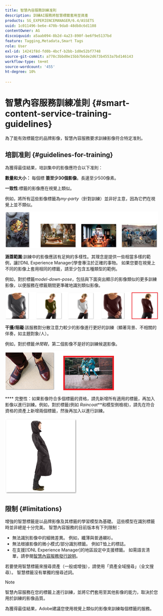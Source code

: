 ```yaml
---
title: 智慧內容服務訓練准則
description: 訓練AI服務將智慧標籤套用至資產
products: SG_EXPERIENCEMANAGER/6.4/ASSETS
uuid: 1c011496-be6e-470b-9da8-48db8c6d1108
contentOwner: AG
discoiquuid: a5aab094-8b2d-4a23-890f-be6f9e5137bd
feature: Tagging,Metadata,Smart Tags
role: User
exl-id: 14241f8d-fd0b-4bcf-b2bb-1d0e52bf7748
source-git-commit: a778c3bbd0e15bb7b6de2d673b4553a7bd146143
workflow-type: tm+mt
source-wordcount: '455'
ht-degree: 10%

---
```


# 智慧內容服務訓練准則 {#smart-content-service-training-guidelines}

為了能有效標籤您的品牌影像，智慧內容服務要求訓練影像符合特定准則。

## 培訓准則 {#guidelines-for-training}

為獲得最佳結果，培訓集中的影像應符合以下准則：

**數量和大小：** 每個標 **簽至少30個影像**。長邊至少500像素。

**一致性**:標籤的影像應在視覺上類似。

例如，將所有這些影像標籤為&#x200B;*my-party*（針對訓練）並非好主意，因為它們在視覺上並不類似。

![說明性影像，以說明訓練准則](assets/do-not-localize/coherence.png)

**涵蓋範圍**:訓練中的影像應該有足夠的多樣性。其理念是提供一些相當多樣的範例，讓[!DNL Experience Manager]學會專注於正確的事物。 如果您要在視覺上不同的影像上套用相同的標籤，請至少包含五種類型的範例。

例如，對於標籤&#x200B;*model-down-pose*，包括與下面突出顯示的影像類似的更多訓練影像，以便服務在標籤期間更準確地識別類似影像。

![說明性影像，以說明訓練准則](assets/do-not-localize/coverage_1.png)

**干擾/阻礙**:該服務對分散注意力較少的影像進行更好的訓練（顯著背景、不相關的伴奏，如主題對象/人）。

例如，對於標籤&#x200B;*休閒鞋*，第二個影像不是好的訓練候選影像。

![說明性影像，以說明訓練准則](assets/do-not-localize/distraction.png)

**** 完整性：如果影像符合多個標籤的資格，請先新增所有適用的標籤，再加入影像以進行訓練。例如，對於標籤(例如 *Raincoat***&#x200B;和模型側檢視)，請先在符合資格的資產上新增兩個標籤，然後再加入以進行訓練。

![說明性影像，以說明訓練准則](assets/do-not-localize/completeness.png)

## 限制 {#limitations}

增強的智慧標籤是以品牌影像及其標籤的學習模型為基礎。 這些模型在識別標籤時並非總是十分完美。 智慧內容服務的目前版本有下列限制：

* 無法識別影像中的細微差異。 例如，纖薄與普通襯衫。
* 無法根據影像的微小模式/部分識別標籤。 例如T恤上的標誌。
* 在支援[!DNL Experience Manager]的地區設定中支援標籤。 如需語言清單，請參閱[智慧內容服務發行說明](/help/release-notes/smart-content-service-release-notes.md)。

若要使用智慧標籤來搜尋資產（一般或增強），請使用「資產全域搜尋」（全文搜尋）。 智慧標籤沒有單獨的搜尋述詞。

>[!NOTE]
>
>智慧內容服務在您的標籤上進行訓練，並將它們套用至其他影像的能力，取決於您用於訓練的影像品質。
>
>為獲得最佳結果，Adobe建議您使用視覺上類似的影像來訓練每個標籤的服務。
